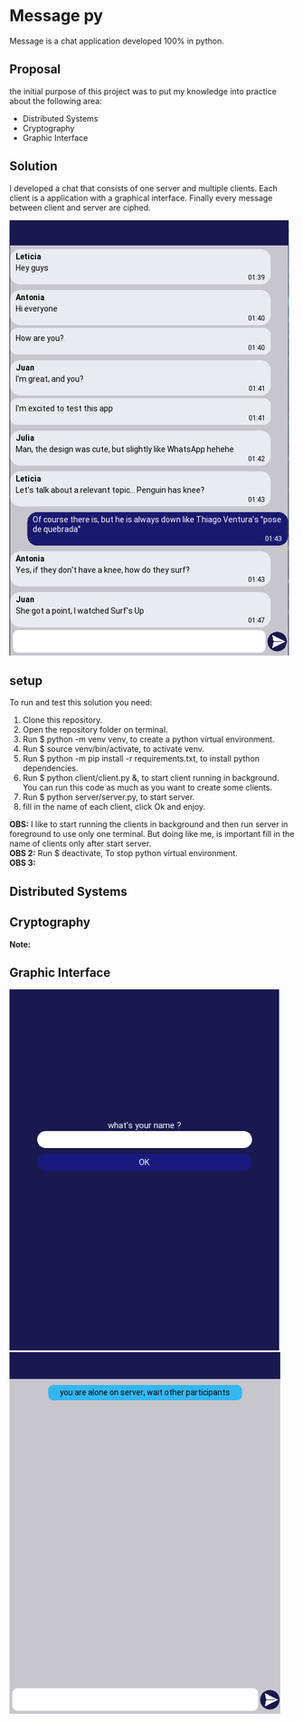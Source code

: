 # Message py
Message is a chat application developed 100% in python.
## Proposal
the initial purpose of this project was to put my knowledge into practice about the following area:
* Distributed Systems
* Cryptography
* Graphic Interface
## Solution
I developed a chat that consists of one server and multiple clients. Each client is a application with a graphical interface. Finally every message between client and server are ciphed.

![conversation image exemple](client/images/conversation.png)
## setup
To run and test this solution you need:
1. Clone this repository.
2. Open the repository folder on terminal.
3. Run
    $ python -m venv venv, 
to create a python virtual environment.
4. Run
    $ source venv/bin/activate,
to activate venv.
5. Run
    $ python -m pip install -r requirements.txt,
to install python dependencies.
6. Run
    $ python client/client.py &,
to start client running in background. You can run this code as much as you want to create some clients.
7. Run
    $ python server/server.py,
to start server.
8. fill in the name of each client, click Ok and enjoy.  

**OBS:** I like to start running the clients in background and then run server in foreground to use only one terminal. But doing like me, is important fill in the name of clients only after start server.  
**OBS 2:** Run
    $ deactivate,
To stop python virtual environment.  
**OBS 3:**

## Distributed Systems
## Cryptography
**Note:** 
## Graphic Interface
![landing page image exemple](client/images/landingpage.png) ![chat page image exemple](client/images/chatpage.png)

